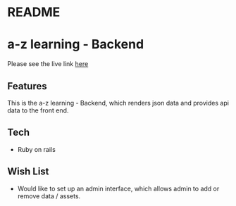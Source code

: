 # README

# a-z learning - Backend
Please see the live link [here](https://a-z-learning-backend.herokuapp.com/alphabets)

## Features
This is the a-z learning - Backend, which renders json data and provides api data to the front end.

## Tech
- Ruby on rails

## Wish List
- Would like to set up an admin interface, which allows admin to add or remove data / assets.
